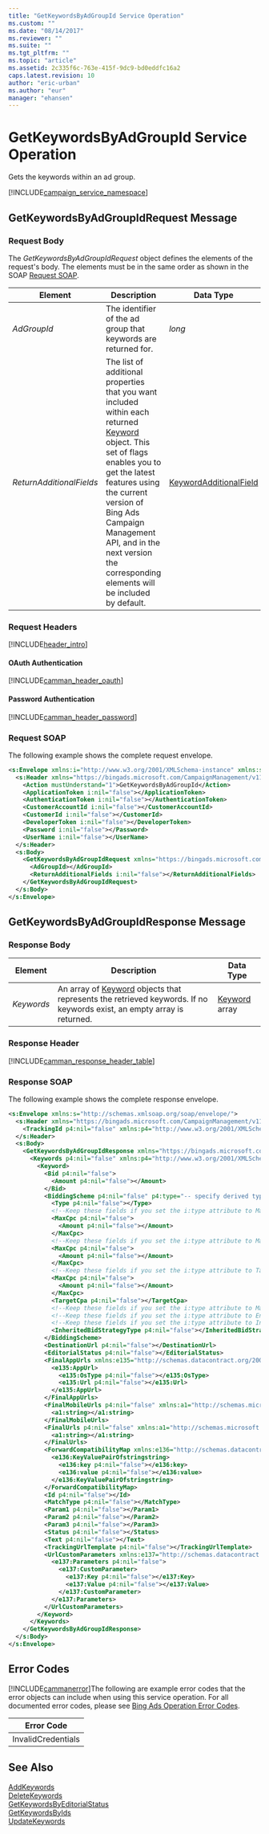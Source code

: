 ```yaml
---
title: "GetKeywordsByAdGroupId Service Operation"
ms.custom: ""
ms.date: "08/14/2017"
ms.reviewer: ""
ms.suite: ""
ms.tgt_pltfrm: ""
ms.topic: "article"
ms.assetid: 2c335f6c-763e-415f-9dc9-bd0eddfc16a2
caps.latest.revision: 10
author: "eric-urban"
ms.author: "eur"
manager: "ehansen"
---
```

# GetKeywordsByAdGroupId Service Operation
Gets the keywords within an ad group.

[!INCLUDE[campaign_service_namespace](../campaign-api/includes/campaign-service-namespace.md)]

## <a name="request"></a>GetKeywordsByAdGroupIdRequest Message

### Request Body
The *GetKeywordsByAdGroupIdRequest* object defines the elements of the request's body. The elements must be in the same order as shown in the SOAP [Request SOAP](#request_soap).

|Element|Description|Data Type|Required|
|-----------|---------------|-------------|-------------|
|*AdGroupId*|The identifier of the ad group that keywords are returned for.|*long*|Required|
|*ReturnAdditionalFields*|The list of additional properties that you want included within each returned [Keyword](../campaign-api/keyword-data-object.md) object. This set of flags enables you to get the latest features using the current version of Bing Ads Campaign Management API, and in the next version the corresponding elements will be included by default.|[KeywordAdditionalField](../campaign-api/keywordadditionalfield-value-set.md)|Optional|

### Request Headers
[!INCLUDE[header_intro](../campaign-api/includes/header-intro.md)]
#### OAuth Authentication
[!INCLUDE[camman_header_oauth](../campaign-api/includes/camman-header-oauth.md)]
#### Password Authentication
[!INCLUDE[camman_header_password](../campaign-api/includes/camman-header-password.md)]
### <a name="request_soap"></a>Request SOAP
The following example shows the complete request envelope.

```xml
<s:Envelope xmlns:i="http://www.w3.org/2001/XMLSchema-instance" xmlns:s="http://schemas.xmlsoap.org/soap/envelope/">
  <s:Header xmlns="https://bingads.microsoft.com/CampaignManagement/v11">
    <Action mustUnderstand="1">GetKeywordsByAdGroupId</Action>
    <ApplicationToken i:nil="false"></ApplicationToken>
    <AuthenticationToken i:nil="false"></AuthenticationToken>
    <CustomerAccountId i:nil="false"></CustomerAccountId>
    <CustomerId i:nil="false"></CustomerId>
    <DeveloperToken i:nil="false"></DeveloperToken>
    <Password i:nil="false"></Password>
    <UserName i:nil="false"></UserName>
  </s:Header>
  <s:Body>
    <GetKeywordsByAdGroupIdRequest xmlns="https://bingads.microsoft.com/CampaignManagement/v11">
      <AdGroupId></AdGroupId>
      <ReturnAdditionalFields i:nil="false"></ReturnAdditionalFields>
    </GetKeywordsByAdGroupIdRequest>
  </s:Body>
</s:Envelope>
```

## <a name="response"></a>GetKeywordsByAdGroupIdResponse Message

### <a name="Body_Elements"></a>Response Body

|Element|Description|Data Type|
|-----------|---------------|-------------|
|*Keywords*|An array of [Keyword](../campaign-api/keyword-data-object.md) objects that represents the retrieved keywords. If no keywords exist, an empty array is returned.|[Keyword](../campaign-api/keyword-data-object.md) array|

### <a name="Header_Elements"></a>Response Header
[!INCLUDE[camman_response_header_table](../campaign-api/includes/camman-response-header-table.md)]
### Response SOAP
The following example shows the complete response envelope.

```xml
<s:Envelope xmlns:s="http://schemas.xmlsoap.org/soap/envelope/">
  <s:Header xmlns="https://bingads.microsoft.com/CampaignManagement/v11">
    <TrackingId p4:nil="false" xmlns:p4="http://www.w3.org/2001/XMLSchema-instance"></TrackingId>
  </s:Header>
  <s:Body>
    <GetKeywordsByAdGroupIdResponse xmlns="https://bingads.microsoft.com/CampaignManagement/v11">
      <Keywords p4:nil="false" xmlns:p4="http://www.w3.org/2001/XMLSchema-instance">
        <Keyword>
          <Bid p4:nil="false">
            <Amount p4:nil="false"></Amount>
          </Bid>
          <BiddingScheme p4:nil="false" p4:type="-- specify derived type here with the appropriate prefix --">
            <Type p4:nil="false"></Type>
            <!--Keep these fields if you set the i:type attribute to MaxClicksBiddingScheme-->
            <MaxCpc p4:nil="false">
              <Amount p4:nil="false"></Amount>
            </MaxCpc>
            <!--Keep these fields if you set the i:type attribute to MaxConversionsBiddingScheme-->
            <MaxCpc p4:nil="false">
              <Amount p4:nil="false"></Amount>
            </MaxCpc>
            <!--Keep these fields if you set the i:type attribute to TargetCpaBiddingScheme-->
            <MaxCpc p4:nil="false">
              <Amount p4:nil="false"></Amount>
            </MaxCpc>
            <TargetCpa p4:nil="false"></TargetCpa>
            <!--Keep these fields if you set the i:type attribute to ManualCpcBiddingScheme-->
            <!--Keep these fields if you set the i:type attribute to EnhancedCpcBiddingScheme-->
            <!--Keep these fields if you set the i:type attribute to InheritFromParentBiddingScheme-->
            <InheritedBidStrategyType p4:nil="false"></InheritedBidStrategyType>
          </BiddingScheme>
          <DestinationUrl p4:nil="false"></DestinationUrl>
          <EditorialStatus p4:nil="false"></EditorialStatus>
          <FinalAppUrls xmlns:e135="http://schemas.datacontract.org/2004/07/Microsoft.AdCenter.Advertiser.CampaignManagement.Api.DataContracts.V11" p4:nil="false">
            <e135:AppUrl>
              <e135:OsType p4:nil="false"></e135:OsType>
              <e135:Url p4:nil="false"></e135:Url>
            </e135:AppUrl>
          </FinalAppUrls>
          <FinalMobileUrls p4:nil="false" xmlns:a1="http://schemas.microsoft.com/2003/10/Serialization/Arrays">
            <a1:string></a1:string>
          </FinalMobileUrls>
          <FinalUrls p4:nil="false" xmlns:a1="http://schemas.microsoft.com/2003/10/Serialization/Arrays">
            <a1:string></a1:string>
          </FinalUrls>
          <ForwardCompatibilityMap xmlns:e136="http://schemas.datacontract.org/2004/07/System.Collections.Generic" p4:nil="false">
            <e136:KeyValuePairOfstringstring>
              <e136:key p4:nil="false"></e136:key>
              <e136:value p4:nil="false"></e136:value>
            </e136:KeyValuePairOfstringstring>
          </ForwardCompatibilityMap>
          <Id p4:nil="false"></Id>
          <MatchType p4:nil="false"></MatchType>
          <Param1 p4:nil="false"></Param1>
          <Param2 p4:nil="false"></Param2>
          <Param3 p4:nil="false"></Param3>
          <Status p4:nil="false"></Status>
          <Text p4:nil="false"></Text>
          <TrackingUrlTemplate p4:nil="false"></TrackingUrlTemplate>
          <UrlCustomParameters xmlns:e137="http://schemas.datacontract.org/2004/07/Microsoft.AdCenter.Advertiser.CampaignManagement.Api.DataContracts.V11" p4:nil="false">
            <e137:Parameters p4:nil="false">
              <e137:CustomParameter>
                <e137:Key p4:nil="false"></e137:Key>
                <e137:Value p4:nil="false"></e137:Value>
              </e137:CustomParameter>
            </e137:Parameters>
          </UrlCustomParameters>
        </Keyword>
      </Keywords>
    </GetKeywordsByAdGroupIdResponse>
  </s:Body>
</s:Envelope>
```

## <a name="errors"></a>Error Codes
[!INCLUDE[cammanerror](../campaign-api/includes/cammanerror.md)]The following are example  error codes that the error objects can include when using this service operation. For all documented error codes, please see [Bing Ads Operation Error Codes](http://go.microsoft.com/fwlink/?LinkId=511884).

|Error Code|
|--------------|
|InvalidCredentials|

## See Also
[AddKeywords](../campaign-api/addkeywords-service-operation.md)  
[DeleteKeywords](../campaign-api/deletekeywords-service-operation.md)  
[GetKeywordsByEditorialStatus](../campaign-api/getkeywordsbyeditorialstatus-service-operation.md)  
[GetKeywordsByIds](../campaign-api/getkeywordsbyids-service-operation.md)  
[UpdateKeywords](../campaign-api/updatekeywords-service-operation.md)  


